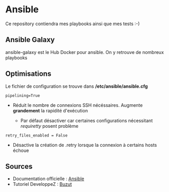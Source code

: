 # Ansible

Ce repository contiendra mes playbooks ainsi que mes tests :-) 

## Ansible Galaxy

ansible-galaxy est le Hub Docker pour ansible. On y retrouve de nombreux playbooks 

## Optimisations

Le fichier de configuration se trouve dans __/etc/ansible/ansible.cfg__

```
pipelining=True
```

  * Réduit le nombre de connexions SSH nécéssaires. Augmente **grandement** la rapidité d'exécution

    * Par défaut désactiver car certaines configurations nécessitant _requiretty_ posent problème

```
retry_files_enabled = False
```

  * Désactive la création de .retry lorsque la connexion à certains hosts échoue

## Sources

  * Documentation officielle : [Ansible](https://docs.ansible.com/ansible/latest/playbooks_intro.html)
  * Tutoriel DeveloppeZ : [Buzut](http://buzut.developpez.com/tutoriels/ansible)